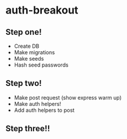 # auth-breakout

## Step one!
* Create DB
* Make migrations
* Make seeds
* Hash seed passwords

## Step two!
* Make post request (show express warm up)
* Make auth helpers!
* Add auth helpers to post

## Step three!!
